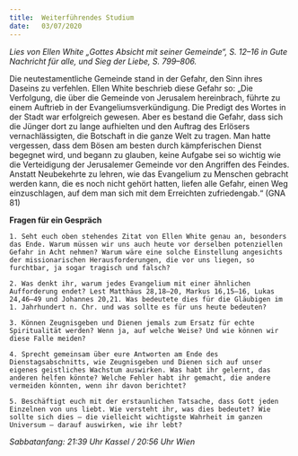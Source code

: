 ```yaml
---
title:  Weiterführendes Studium
date:   03/07/2020
---
```


_Lies von Ellen White „Gottes Absicht mit seiner Gemeinde“, S. 12–16 in Gute Nachricht für alle, und Sieg der Liebe, S. 799–806._

Die neutestamentliche Gemeinde stand in der Gefahr, den Sinn ihres Daseins zu verfehlen. Ellen White beschrieb diese Gefahr so: „Die Verfolgung, die über die Gemeinde von Jerusalem hereinbrach, führte zu einem Auftrieb in der Evangeliumsverkündigung. Die Predigt des Wortes in der Stadt war erfolgreich gewesen. Aber es bestand die Gefahr, dass sich die Jünger dort zu lange aufhielten und den Auftrag des Erlösers vernachlässigten, die Botschaft in die ganze Welt zu tragen. Man hatte vergessen, dass dem Bösen am besten durch kämpferischen Dienst begegnet wird, und begann zu glauben, keine Aufgabe sei so wichtig wie die Verteidigung der Jerusalemer Gemeinde vor den Angriffen des Feindes. Anstatt Neubekehrte zu lehren, wie das Evangelium zu Menschen gebracht werden kann, die es noch nicht gehört hatten, liefen alle Gefahr, einen Weg einzuschlagen, auf dem man sich mit dem Erreichten zufriedengab.“ (GNA 81)

**Fragen für ein Gespräch**


`1. Seht euch oben stehendes Zitat von Ellen White genau an, besonders das Ende. Warum müssen wir uns auch heute vor derselben potenziellen Gefahr in Acht nehmen? Warum wäre eine solche Einstellung angesichts der missionarischen Herausforderungen, die vor uns liegen, so furchtbar, ja sogar tragisch und falsch?`

`2. Was denkt ihr, warum jedes Evangelium mit einer ähnlichen Aufforderung endet? Lest Matthäus 28,18–20, Markus 16,15–16, Lukas 24,46–49 und Johannes 20,21. Was bedeutete dies für die Gläubigen im 1. Jahrhundert n. Chr. und was sollte es für uns heute bedeuten?`

`3. Können Zeugnisgeben und Dienen jemals zum Ersatz für echte Spiritualität werden? Wenn ja, auf welche Weise? Und wie können wir diese Falle meiden?`

`4. Sprecht gemeinsam über eure Antworten am Ende des Dienstagsabschnitts, wie Zeugnisgeben und Dienen sich auf unser eigenes geistliches Wachstum auswirken. Was habt ihr gelernt, das anderen helfen könnte? Welche Fehler habt ihr gemacht, die andere vermeiden könnten, wenn ihr davon berichtet?`

`5. Beschäftigt euch mit der erstaunlichen Tatsache, dass Gott jeden Einzelnen von uns liebt. Wie versteht ihr, was dies bedeutet? Wie sollte sich dies – die vielleicht wichtigste Wahrheit im ganzen Universum – darauf auswirken, wie ihr lebt?`

_Sabbatanfang: 21:39 Uhr Kassel / 20:56 Uhr Wien_
